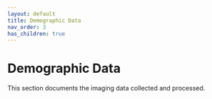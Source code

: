 ```yaml
---
layout: default
title: Demographic Data
nav_order: 3
has_children: true
---
```


# Demographic Data

This section documents the imaging data collected and processed.
